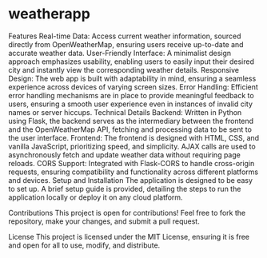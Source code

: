 # weatherapp
Features
Real-time Data: Access current weather information, sourced directly from OpenWeatherMap, ensuring users receive up-to-date and accurate weather data.
User-Friendly Interface: A minimalist design approach emphasizes usability, enabling users to easily input their desired city and instantly view the corresponding weather details.
Responsive Design: The web app is built with adaptability in mind, ensuring a seamless experience across devices of varying screen sizes.
Error Handling: Efficient error handling mechanisms are in place to provide meaningful feedback to users, ensuring a smooth user experience even in instances of invalid city names or server hiccups.
Technical Details
Backend: Written in Python using Flask, the backend serves as the intermediary between the frontend and the OpenWeatherMap API, fetching and processing data to be sent to the user interface.
Frontend: The frontend is designed with HTML, CSS, and vanilla JavaScript, prioritizing speed, and simplicity. AJAX calls are used to asynchronously fetch and update weather data without requiring page reloads.
CORS Support: Integrated with Flask-CORS to handle cross-origin requests, ensuring compatibility and functionality across different platforms and devices.
Setup and Installation
The application is designed to be easy to set up. A brief setup guide is provided, detailing the steps to run the application locally or deploy it on any cloud platform.

Contributions
This project is open for contributions! Feel free to fork the repository, make your changes, and submit a pull request.

License
This project is licensed under the MIT License, ensuring it is free and open for all to use, modify, and distribute.

